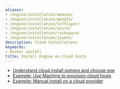 ```yaml
---
aliases:
- /engine/installation/amazon/
- /engine/installation/google/
- /engine/installation/softlayer/
- /engine/installation/azure/
- /engine/installation/rackspace/
- /engine/installation/joyent/
description: Cloud Installations
keywords:
- Docker install
title: Install Engine on cloud hosts
---
```


* [Understand cloud install options and choose one](overview.md)
* [Example: Use Machine to provision cloud hosts](cloud-ex-machine-ocean.md)
* [Example: Manual install on a cloud provider](cloud-ex-aws.md)
